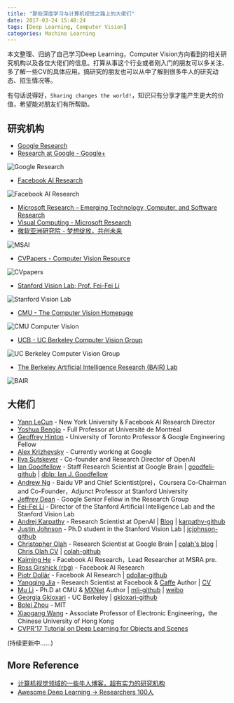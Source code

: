 ```yaml
---
title: "那些深度学习与计算机视觉之路上的大佬们"
date: 2017-03-24 15:48:24
tags: [Deep Learning, Computer Vision]
categories: Machine Learning
---
```


本文整理、归纳了自己学习Deep Learning，Computer Vision方向看到的相关研究机构以及各位大佬们的信息。打算从事这个行业或者刚入门的朋友可以多关注、多了解一些CV的具体应用。搞研究的朋友也可以从中了解到很多牛人的研究动态、招生情况等。

有句话说得好，`Sharing changes the world!`，知识只有分享才能产生更大的价值，希望能对朋友们有所帮助。

<!-- more -->

## 研究机构

- [Google Research](https://research.google.com/index.html)
- [Research at Google - Google+](https://plus.google.com/+ResearchatGoogle)

![Google Research](google_research.png)

- [Facebook AI Research](https://research.facebook.com/ai)

![Facebook AI Research](FAIR.png)

- [Microsoft Research – Emerging Technology, Computer, and Software Research](https://www.microsoft.com/en-us/research/?from=http%3A%2F%2Fresearch.microsoft.com%2Fen-us%2Fdefault.aspx)
- [Visual Computing - Microsoft Research](https://www.microsoft.com/en-us/research/group/visual-computing/?from=http%3A%2F%2Fresearch.microsoft.com%2Fen-us%2Fgroups%2Fvc%2F)
- [微软亚洲研究院 - 梦想绽放，共创未来](http://www.msra.cn/zh-cn/default.aspx)

![MSAI](MSAI.png)

- [CVPapers - Computer Vision Resource](http://www.cvpapers.com/)

![CVpapers](CVpapers.png)

- [Stanford Vision Lab; Prof. Fei-Fei Li](http://vision.stanford.edu/research.html)

![Stanford Vision Lab](Stanford_CV.png)

- [CMU - The Computer Vision Homepage](http://www.cs.cmu.edu/afs/cs/project/cil/ftp/html/vision.html)

![CMU Computer Vision](CMU_CV.png)

- [UCB - UC Berkeley Computer Vision Group](https://www2.eecs.berkeley.edu/Research/Projects/CS/vision/)

![UC Berkeley Computer Vision Group](UCB_CV.png)

- [The Berkeley Artificial Intelligence Research (BAIR) Lab](http://bair.berkeley.edu/)

![BAIR](BAIR.png)

## 大佬们

- [Yann LeCun](http://yann.lecun.com/) - New York University & Facebook AI Research Director
- [Yoshua Bengio](http://www.iro.umontreal.ca/~bengioy/yoshua_en/) - Full Professor at Université de Montréal
- [Geoffrey Hinton](http://www.cs.toronto.edu/~hinton/) - University of Toronto Professor & Google Engineering Fellow
- [Alex Krizhevsky](http://www.cs.toronto.edu/~kriz/) - Currently working at Google
- [Ilya Sutskever](http://www.cs.toronto.edu/~ilya/) - Co-founder and Research Director of OpenAI
- [Ian Goodfellow](http://www.iangoodfellow.com/) - Staff Research Scientist at Google Brain | [goodfeli-github](https://github.com/goodfeli) | [dblp: Ian J. Goodfellow](http://dblp.uni-trier.de/pers/hd/g/Goodfellow:Ian_J=)
- [Andrew Ng](http://www.andrewng.org/) - Baidu VP and Chief Scientist(pre)，Coursera Co-Chairman and Co-Founder，Adjunct Professor at Stanford University
- [Jeffrey Dean](https://research.google.com/pubs/jeff.html) - Google Senior Fellow in the Research Group
- [Fei-Fei Li](http://vision.stanford.edu/feifeili/) - Director of the Stanford Artificial Intelligence Lab and the Stanford Vision Lab
- [Andrej Karpathy](http://cs.stanford.edu/people/karpathy/) - Research Scientist at OpenAI | [Blog](http://karpathy.github.io/) | [karpathy-github](https://github.com/karpathy)
- [Justin Johnson](http://cs.stanford.edu/people/jcjohns/) - Ph.D student in the Stanford Vision Lab | [jcjohnson-github](https://github.com/jcjohnson)
- [Christopher Olah](http://colah.github.io/about.html) - Research Scientist at Google Brain | [colah's blog](http://colah.github.io/) | [Chris Olah CV](http://colah.github.io/cv.pdf) | [colah-github](https://github.com/colah/)
- [Kaiming He](http://kaiminghe.com/) - Facebook AI Research，Lead Researcher at MSRA pre.
- [Ross Girshick (rbg)](http://www.rossgirshick.info/) - Facebook AI Research
- [Piotr Dollár](http://pdollar.github.io/) - Facebook AI Research |  [pdollar-github](https://github.com/pdollar)
- [Yangqing Jia](http://daggerfs.com/) - Research Scientist at Facebook & [Caffe](http://caffe.berkeleyvision.org/) Author | [CV](http://daggerfs.com/assets/pdf/CV.pdf)
- [Mu Li](http://www.cs.cmu.edu/~muli/) - Ph.D at CMU & [MXNet](http://mxnet.io/index.html) Author | [mli-github](https://github.com/mli) | [weibo](http://weibo.com/mli65)
- [Georgia Gkioxari](https://people.eecs.berkeley.edu/~gkioxari/) - UC Berkeley | [gkioxari-github](https://github.com/gkioxari/)
- [Bolei Zhou](http://people.csail.mit.edu/bzhou/) - MIT
- [Xiaogang Wang](http://www.ee.cuhk.edu.hk/~xgwang/) - Associate Professor of Electronic Engineering，the Chinese University of Hong Kong
- [CVPR'17 Tutorial on Deep Learning for Objects and Scenes](http://deeplearning.csail.mit.edu/)

(持续更新中……)

## More Reference

- [计算机视觉领域的一些牛人博客，超有实力的研究机构](http://blog.csdn.net/adong76/article/details/42491401)
- [Awesome Deep Learning -> Researchers 100人](https://github.com/Hzwcode/awesome-deep-learning#user-content-researchers)
